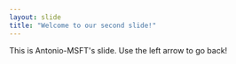 ```yaml
---
layout: slide
title: "Welcome to our second slide!"
---
```

This is Antonio-MSFT's slide.
Use the left arrow to go back!

